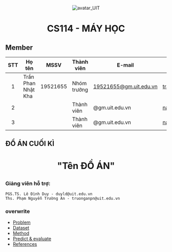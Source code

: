 <p align="center">
  <img src="https://www.uit.edu.vn/sites/vi/files/banner_uit_0.png" title="avatar_UIT">
</p>


<h1 align="center">
  
  CS114 - MÁY HỌC 
  </h1>


## Member
| STT | Họ tên | MSSV | Thành viên | E-mail | Github | Task chính  |
| :---: | --- | --- | --- | --- | --- | --- |
| 1 | Trần Phan Nhật Kha | 19521655 | Nhóm trưởng | 19521655@gm.uit.edu.vn | [trankha1655](https://github.com/trankha1655) |
| 2 |  |  | Thành viên | @gm.uit.edu.vn | [name](url) |
| 3 |  | | Thành viên | @gm.uit.edu.vn | [name](url) |


## **ĐỒ ÁN CUỐI KÌ**
<h1 align="center">

  **"Tên ĐỒ ÁN"**
  
</h1>

 ### Giảng viên hỗ trợ:
    PGS.TS. Lê Đình Duy - duyld@uit.edu.vn
    Ths. Phạm Nguyễn Trường An - truonganpn@uit.edu.vn




### **overwrite**
* [Problem](#)
* [Dataset](#)
* [Method](#)
* [Predict & evaluate](#)
* [References](#)
